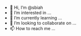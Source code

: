 - 👋 Hi, I’m @sbiah
- 👀 I’m interested in ...
- 🌱 I’m currently learning ...
- 💞️ I’m looking to collaborate on ...
- 📫 How to reach me ...

<!---
sbiah/sbiah is a ✨ special ✨ repository because its `README.md` (this file) appears on your GitHub profile.
You can click the Preview link to take a look at your changes.
--->
